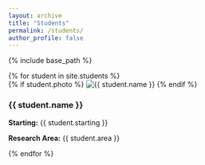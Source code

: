 ```yaml
---
layout: archive
title: "Students"
permalink: /students/
author_profile: false
---
```


{% include base_path %}

<div class="students-grid">
  {% for student in site.students %}
    <div>
      {% if student.photo %}
        <img src="{{ student.photo }}" alt="{{ student.name }}" class="student-photo"/>
      {% endif %}
      <h3>{{ student.name }}</h3>
      <p><strong>Starting:</strong> {{ student.starting }}</p>
      <p><strong>Research Area:</strong> {{ student.area }}</p>
    </div>
  {% endfor %}
</div>